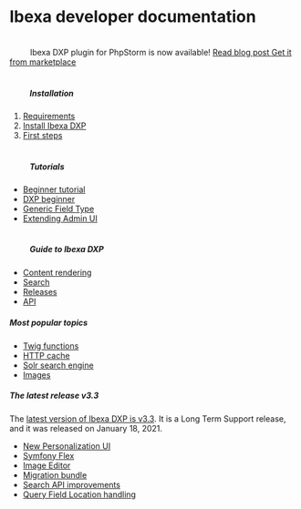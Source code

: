 <div class="front-page">
    <div class="row">
        <h1>Ibexa developer documentation</h1>
    </div>
    <div class="row mt-5 pb-4">
        <div class="col-lg px-2 px-lg-4">
            <div class="announcement" role="alert">
                <div class="d-flex flex-column flex-md-row justify-content-between align-items-center">
                    <span class="d-flex align-items-center">
                        <svg class="tile-icon" width="32" height="32" viewBox="0 0 140 140" xmlns="http://www.w3.org/2000/svg">
                            <g transform="matrix(5.833333333333333,0,0,5.833333333333333,0,0)"><path d="M17.436,10.852a1.7,1.7,0,1,1,2.4-2.4,1.752,1.752,0,0,1,.391.59.441.441,0,0,0,.314.267A.422.422,0,0,0,20.93,9.2l1.325-1.325a.858.858,0,0,0-.012-1.213l-1.39-1.389a1.661,1.661,0,0,0,.765-.436,1.733,1.733,0,0,0-2.451-2.45,1.659,1.659,0,0,0-.435.764l-1.39-1.389a.858.858,0,0,0-1.213-.013L14.9,2.975a.417.417,0,0,0-.119.345.442.442,0,0,0,.193.317,1.745,1.745,0,0,1,.269.221,1.7,1.7,0,1,1-2.4,2.4,1.752,1.752,0,0,1-.221-.27A.438.438,0,0,0,12.3,5.8a.422.422,0,0,0-.345.12l-1.23,1.23a.859.859,0,0,0,.013,1.213l4.9,4.9a.857.857,0,0,0,1.212.013l1.325-1.325a.421.421,0,0,0,.113-.39.439.439,0,0,0-.267-.314A1.774,1.774,0,0,1,17.436,10.852Z" fill="none" stroke="var(--ibexa-jazzberry)" stroke-linecap="round" stroke-linejoin="round" stroke-width="1.5"></path><path d="M1.484 13.5L1.484 22.5" fill="none" stroke="var(--ibexa-jazzberry)" stroke-linecap="round" stroke-linejoin="round" stroke-width="1.5"></path><path d="M1.484,21h16.5a3,3,0,0,0-3-3h-3.75a3,3,0,0,0-3-3H1.484" fill="none" stroke="var(--ibexa-jazzberry)" stroke-linecap="round" stroke-linejoin="round" stroke-width="1.5"></path><path d="M7.484 18L11.234 18" fill="none" stroke="var(--ibexa-jazzberry)" stroke-linecap="round" stroke-linejoin="round" stroke-width="1.5"></path></g>
                        </svg>
                        Ibexa DXP plugin for PhpStorm is now available!
                    </span>
                    <span class="d-flex flex-column flex-xs-row flex-sm-row flex-md-row justify-content-between align-items-center ml-md-4">
                        <a href="https://www.ibexa.co/blog/save-time-with-ibexa-dxp-s-latest-ide-plugin" class="btn btn-sm btn-announcement-outline mr-4 ml-4 ml-md-0 mb-3 mb-sm-0" target="_blank">
                            Read blog post
                        </a>
                        <a href="https://plugins.jetbrains.com/plugin/17239-ibexa-dxp" class="btn btn-sm btn-announcement" target="_blank">
                            Get it from marketplace
                        </a>
                    </span>
                </div>
            </div>
        </div>
    </div>
    <div class="row">
        <div class="col-lg px-2 px-lg-4">
            <div class="tile">
                <div class="row">
                    <div class="col-lg">
                        <h5 class="tile-title">
                            <svg class="tile-icon align-middle" width="32" height="32">
                                <use fill="var(--ibexa-jazzberry)" xlink:href="images/ez-icons.svg#publish"></use>
                            </svg>
                            Installation
                        </h5>
                        <div class="tile-body">
                            <ol>
                                <li><a href="getting_started/requirements/">Requirements</a></li>
                                <li><a href="getting_started/install_ez_platform/">Install Ibexa DXP</a></li>
                                <li><a href="getting_started/first_steps/">First steps</a></li>
                            </ol>
                        </div>
                    </div>
                </div>
            </div>
        </div>
        <div class="col-lg px-2">
            <div class="tile">
                <div class="row">
                    <div class="col-lg">
                        <h5 class="tile-title">
                            <svg class="tile-icon align-middle" width="32" height="32">
                                <use fill="var(--ibexa-jazzberry)" xlink:href="images/ez-icons.svg#about"></use>
                            </svg>
                            Tutorials
                        </h5>
                        <div class="tile-body">
                            <ul>
                                <li><a href="tutorials/platform_beginner/building_a_bicycle_route_tracker_in_ez_platform/">Beginner tutorial</a></li>
                                <li><a href="tutorials/enterprise_beginner/ez_enterprise_beginner_tutorial_-_its_a_dogs_world/">DXP beginner</a></li>
                                <li><a href="tutorials/generic_field_type/creating_a_point2d_field_type/">Generic Field Type</a></li>
                                <li><a href="tutorials/extending_admin_ui/extending_admin_ui/">Extending Admin UI</a></li>
                            </ul>
                        </div>
                    </div>
                </div>
            </div>
        </div>
        <div class="col-lg px-2 px-lg-4">
            <div class="tile">
                <div class="row">
                    <div class="col-lg">
                        <h5 class="tile-title">
                            <svg class="tile-icon align-middle" width="32" height="32">
                                <use fill="var(--ibexa-jazzberry)" xlink:href="images/ez-icons.svg#settings-config"></use>
                            </svg>
                            Guide to Ibexa DXP
                        </h5>
                    <div class="tile-body">
                        <ul>
                            <li><a href="guide/content_rendering/render_content/render_content/">Content rendering</a></li>
                            <li><a href="guide/search/search/">Search</a></li>
                            <li><a href="releases/ibexa_dxp_v3.3/">Releases</a></li>
                            <li><a href="api/public_php_api/">API</a></li>
                        </ul>
                    </div>
                </div>
            </div>
        </div>
    </div>
    </div>
    <div class="row mt-5">
        <div class="col-lg-4 mb-5 most-popular">
            <h5>
                Most popular topics
                <svg class="tile-icon" width="15" height="15">
                    <use fill="var(--ibexa-jazzberry)" xlink:href="images/ez-icons.svg#bookmark-active"></use>
                </svg>
            </h5>
                <ul>
                    <li><a href="guide/content_rendering/twig_function_reference/twig_functions_reference/">Twig functions</a></li>
                    <li><a href="guide/cache/http_cache/">HTTP cache</a></li>
                    <li><a href="guide/search/solr/">Solr search engine</a></li>
                    <li><a href="guide/images/">Images</a></li>
                </ul>
        </div>
        <div class="col-lg-8 mb-5 latest-release">
            <h5>
                The latest release
                <span class="pill">v3.3</span>
            </h5>
            <div class="row mt-3">
                <div class="col-lg-5">The <a href="releases/ibexa_dxp_v3.3/">latest version of Ibexa DXP is v3.3</a>. It is a Long Term Support release, and it was released on January 18, 2021.
                </div>
                <div class="col-sm-7 features">
                    <ul>
                        <li><a href="releases/ibexa_dxp_v3.3/#new-personalization-ui">New Personalization UI</a></li>
                        <li><a href="releases/ibexa_dxp_v3.3/#symfony-flex">Symfony Flex</a></li>
                        <li><a href="releases/ibexa_dxp_v3.3/#image-editor">Image Editor</a></li>
                        <li><a href="releases/ibexa_dxp_v3.3/#migration-bundle">Migration bundle</a></li>
                        <li><a href="releases/ibexa_dxp_v3.3/#extended-search-api-capabilities">Search API improvements</a></li>
                        <li><a href="releases/ibexa_dxp_v3.3/#query-field-location-handling">Query Field Location handling</a></li>
                    </ul>
                </div>
            </div>
        </div>
    </div>
</div>
